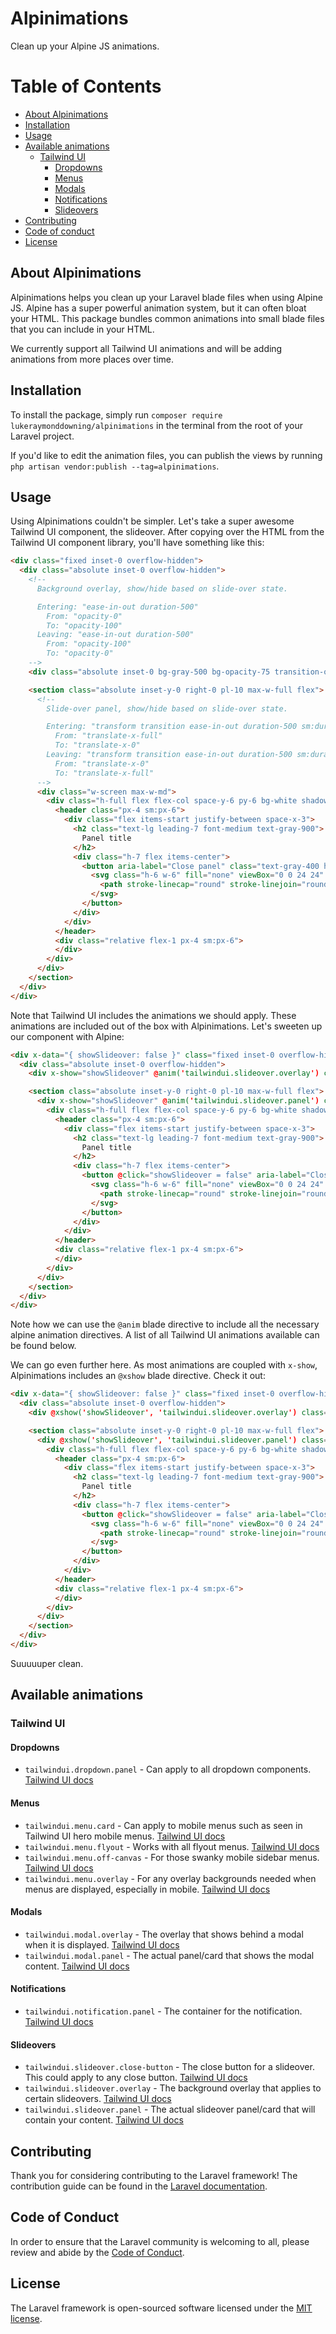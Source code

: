 # Alpinimations

Clean up your Alpine JS animations.

# Table of Contents
- [About Alpinimations](#about-alpinimations)
- [Installation](#installation)
- [Usage](#usage)
- [Available animations](#available-animations)
    * [Tailwind UI](#tailwind-ui)
        * [Dropdowns](#dropdowns)
        * [Menus](#menus)
        * [Modals](#modals)
        * [Notifications](#notifications)
        * [Slideovers](#slideovers)
- [Contributing](#contributing)
- [Code of conduct](#code-of-conduct)
- [License](#license)

## About Alpinimations

Alpinimations helps you clean up your Laravel blade files when using Alpine JS. Alpine has a super powerful animation 
system, but it can often bloat your HTML. This package bundles common animations into
small blade files that you can include in your HTML.

We currently support all Tailwind UI animations and will be adding animations from more places over time.

## Installation

To install the package, simply run `composer require lukeraymonddowning/alpinimations` in the terminal from the root of 
your Laravel project. 

If you'd like to edit the animation files, you can publish the views by running 
`php artisan vendor:publish --tag=alpinimations`.

## Usage

Using Alpinimations couldn't be simpler. Let's take a super awesome Tailwind UI component, the slideover. After copying over the HTML from the Tailwind UI component library, you'll have something like this:

```html
<div class="fixed inset-0 overflow-hidden">
  <div class="absolute inset-0 overflow-hidden">
    <!--
      Background overlay, show/hide based on slide-over state.

      Entering: "ease-in-out duration-500"
        From: "opacity-0"
        To: "opacity-100"
      Leaving: "ease-in-out duration-500"
        From: "opacity-100"
        To: "opacity-0"
    -->
    <div class="absolute inset-0 bg-gray-500 bg-opacity-75 transition-opacity"></div>

    <section class="absolute inset-y-0 right-0 pl-10 max-w-full flex">
      <!--
        Slide-over panel, show/hide based on slide-over state.

        Entering: "transform transition ease-in-out duration-500 sm:duration-700"
          From: "translate-x-full"
          To: "translate-x-0"
        Leaving: "transform transition ease-in-out duration-500 sm:duration-700"
          From: "translate-x-0"
          To: "translate-x-full"
      -->
      <div class="w-screen max-w-md">
        <div class="h-full flex flex-col space-y-6 py-6 bg-white shadow-xl overflow-y-scroll">
          <header class="px-4 sm:px-6">
            <div class="flex items-start justify-between space-x-3">
              <h2 class="text-lg leading-7 font-medium text-gray-900">
                Panel title
              </h2>
              <div class="h-7 flex items-center">
                <button aria-label="Close panel" class="text-gray-400 hover:text-gray-500 transition ease-in-out duration-150">
                  <svg class="h-6 w-6" fill="none" viewBox="0 0 24 24" stroke="currentColor">
                    <path stroke-linecap="round" stroke-linejoin="round" stroke-width="2" d="M6 18L18 6M6 6l12 12"/>
                  </svg>
                </button>
              </div>
            </div>
          </header>
          <div class="relative flex-1 px-4 sm:px-6">
          </div>
        </div>
      </div>
    </section>
  </div>
</div>
```

Note that Tailwind UI includes the animations we should apply. These animations are included out of the box with Alpinimations. Let's sweeten up our component with Alpine:

```html
<div x-data="{ showSlideover: false }" class="fixed inset-0 overflow-hidden">
  <div class="absolute inset-0 overflow-hidden">
    <div x-show="showSlideover" @anim('tailwindui.slideover.overlay') class="absolute inset-0 bg-gray-500 bg-opacity-75 transition-opacity"></div>

    <section class="absolute inset-y-0 right-0 pl-10 max-w-full flex">
      <div x-show="showSlideover" @anim('tailwindui.slideover.panel') class="w-screen max-w-md">
        <div class="h-full flex flex-col space-y-6 py-6 bg-white shadow-xl overflow-y-scroll">
          <header class="px-4 sm:px-6">
            <div class="flex items-start justify-between space-x-3">
              <h2 class="text-lg leading-7 font-medium text-gray-900">
                Panel title
              </h2>
              <div class="h-7 flex items-center">
                <button @click="showSlideover = false" aria-label="Close panel" class="text-gray-400 hover:text-gray-500 transition ease-in-out duration-150">
                  <svg class="h-6 w-6" fill="none" viewBox="0 0 24 24" stroke="currentColor">
                    <path stroke-linecap="round" stroke-linejoin="round" stroke-width="2" d="M6 18L18 6M6 6l12 12"/>
                  </svg>
                </button>
              </div>
            </div>
          </header>
          <div class="relative flex-1 px-4 sm:px-6">
          </div>
        </div>
      </div>
    </section>
  </div>
</div>
```
Note how we can use the `@anim` blade directive to include all the necessary alpine animation directives. A list of all Tailwind UI animations available can be found below.

We can go even further here. As most animations are coupled with `x-show`, Alpinimations includes an `@xshow` blade directive. Check it out:

```html
<div x-data="{ showSlideover: false }" class="fixed inset-0 overflow-hidden">
  <div class="absolute inset-0 overflow-hidden">
    <div @xshow('showSlideover', 'tailwindui.slideover.overlay') class="absolute inset-0 bg-gray-500 bg-opacity-75 transition-opacity"></div>

    <section class="absolute inset-y-0 right-0 pl-10 max-w-full flex">
      <div @xshow('showSlideover', 'tailwindui.slideover.panel') class="w-screen max-w-md">
        <div class="h-full flex flex-col space-y-6 py-6 bg-white shadow-xl overflow-y-scroll">
          <header class="px-4 sm:px-6">
            <div class="flex items-start justify-between space-x-3">
              <h2 class="text-lg leading-7 font-medium text-gray-900">
                Panel title
              </h2>
              <div class="h-7 flex items-center">
                <button @click="showSlideover = false" aria-label="Close panel" class="text-gray-400 hover:text-gray-500 transition ease-in-out duration-150">
                  <svg class="h-6 w-6" fill="none" viewBox="0 0 24 24" stroke="currentColor">
                    <path stroke-linecap="round" stroke-linejoin="round" stroke-width="2" d="M6 18L18 6M6 6l12 12"/>
                  </svg>
                </button>
              </div>
            </div>
          </header>
          <div class="relative flex-1 px-4 sm:px-6">
          </div>
        </div>
      </div>
    </section>
  </div>
</div>
```

Suuuuuper clean.

## Available animations
### Tailwind UI

#### Dropdowns
- `tailwindui.dropdown.panel` - Can apply to all dropdown components. [Tailwind UI docs](https://tailwindui.com/components/application-ui/elements/dropdowns)

#### Menus
- `tailwindui.menu.card` - Can apply to mobile menus such as seen in Tailwind UI hero mobile menus. [Tailwind UI docs](https://tailwindui.com/components/marketing/sections/heroes)
- `tailwindui.menu.flyout` - Works with all flyout menus. [Tailwind UI docs](https://tailwindui.com/components/marketing/elements/flyout-menus)
- `tailwindui.menu.off-canvas` - For those swanky mobile sidebar menus. [Tailwind UI docs](https://tailwindui.com/components/application-ui/application-shells/sidebar)
- `tailwindui.menu.overlay` - For any overlay backgrounds needed when menus are displayed, especially in mobile. [Tailwind UI docs](https://tailwindui.com/components/application-ui/application-shells/sidebar#component-ba754bf465a594eb075045eb9e940b60)

#### Modals
- `tailwindui.modal.overlay` - The overlay that shows behind a modal when it is displayed. [Tailwind UI docs](https://tailwindui.com/components/application-ui/overlays/modals)
- `tailwindui.modal.panel` - The actual panel/card that shows the modal content. [Tailwind UI docs](https://tailwindui.com/components/application-ui/overlays/modals)

#### Notifications
- `tailwindui.notification.panel` - The container for the notification. [Tailwind UI docs](https://tailwindui.com/components/application-ui/overlays/notifications)

#### Slideovers
- `tailwindui.slideover.close-button` - The close button for a slideover. This could apply to any close button. [Tailwind UI docs](https://tailwindui.com/components/application-ui/overlays/slide-overs)
- `tailwindui.slideover.overlay` - The background overlay that applies to certain slideovers. [Tailwind UI docs](https://tailwindui.com/components/application-ui/overlays/slide-overs#component-3e8348c3c183bd14fceb018d4cca1942)
- `tailwindui.slideover.panel` - The actual slideover panel/card that will contain your content. [Tailwind UI docs](https://tailwindui.com/components/application-ui/overlays/slide-overs)

## Contributing

Thank you for considering contributing to the Laravel framework! The contribution guide can be found in the [Laravel documentation](https://laravel.com/docs/contributions).

## Code of Conduct

In order to ensure that the Laravel community is welcoming to all, please review and abide by the [Code of Conduct](https://laravel.com/docs/contributions#code-of-conduct).

## License

The Laravel framework is open-sourced software licensed under the [MIT license](https://opensource.org/licenses/MIT).
